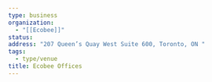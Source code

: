 ```yaml
---
type: business
organization:
  - "[[Ecobee]]"
status:
address: "207 Queen’s Quay West Suite 600, Toronto, ON "
tags:
  - type/venue
title: Ecobee Offices
---
```

